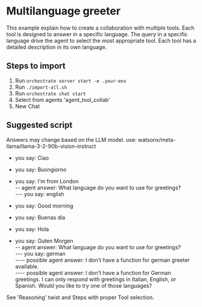 # Multilanguage greeter
This example explain how to create a collaboration with multiple tools.
Each tool is designed to answer in a specific language.
The query in a specific language drive the agent to select the most appropriate tool.
Each tool has a detailed description in its own language.

## Steps to import
1. Run `orchestrate server start -e .your-env`
2. Run `./import-all.sh`
3. Run `orchestrate chat start`
4. Select from agents 'agent_tool_collab'
5. New Chat

## Suggested script
Answers may change based on the LLM model.
use: watsonx/meta-llama/llama-3-2-90b-vision-instruct

- you say: Ciao<br>

- you say: Buongiorno<br>

- you say: I'm from London<br>
-- agent answer: What language do you want to use for greetings?<br>
--- you say: english<br>

- you say: Good morning<br>

- you say: Buenas dia<br>

- you say: Hola<br>

- you say: Guten Morgen<br>
-- agent answer: What language do you want to use for greetings?<br>
--- you say: german<br>
---- possible agent answer: I don't have a function for german greeter available.<br>
---- possible agent answer: I don't have a function for German greetings. I can only respond with greetings in Italian, English, or Spanish. Would you like to try one of those languages?<br>


See 'Reasoning' twist and Steps with proper Tool selection.